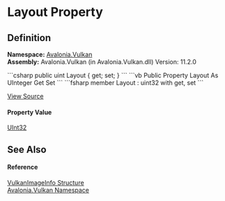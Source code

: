 # Layout Property




## Definition
**Namespace:** <a href="N_Avalonia_Vulkan">Avalonia.Vulkan</a>  
**Assembly:** Avalonia.Vulkan (in Avalonia.Vulkan.dll) Version: 11.2.0

<Tabs groupId="api-code-preview">
<TabItem value="csharp" label="C#">
```csharp
public uint Layout {
	get;
 set; }
```
</TabItem>
<TabItem value="vb" label="VB">
```vb
Public Property Layout As UInteger
		Get
	Set
```
</TabItem>
<TabItem value="fsharp" label="F#">
```fsharp
member Layout : uint32 with 
		get, set
```
</TabItem>
</Tabs>



<a href="https://github.com/AvaloniaUI/Avalonia/tree/master/src/Avalonia.Vulkan/VulkanImageInfo.cs#L8" title="View the source code">View Source</a>



#### Property Value
<a href="https://learn.microsoft.com/dotnet/api/system.uint32" target="_blank" rel="noopener noreferrer">UInt32</a>

## See Also


#### Reference
<a href="T_Avalonia_Vulkan_VulkanImageInfo">VulkanImageInfo Structure</a>  
<a href="N_Avalonia_Vulkan">Avalonia.Vulkan Namespace</a>  

